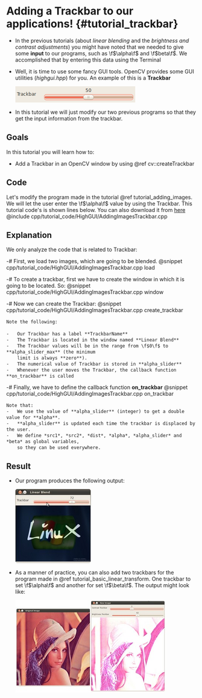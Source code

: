 Adding a Trackbar to our applications! {#tutorial_trackbar}
======================================

-   In the previous tutorials (about *linear blending* and the *brightness and contrast
    adjustments*) you might have noted that we needed to give some **input** to our programs, such
    as \f$\alpha\f$ and \f$beta\f$. We accomplished that by entering this data using the Terminal
-   Well, it is time to use some fancy GUI tools. OpenCV provides some GUI utilities (*highgui.hpp*)
    for you. An example of this is a **Trackbar**

    ![](images/Adding_Trackbars_Tutorial_Trackbar.png)

-   In this tutorial we will just modify our two previous programs so that they get the input
    information from the trackbar.

Goals
-----

In this tutorial you will learn how to:

-   Add a Trackbar in an OpenCV window by using @ref cv::createTrackbar

Code
----

Let's modify the program made in the tutorial @ref tutorial_adding_images. We will let the user enter the
\f$\alpha\f$ value by using the Trackbar.
This tutorial code's is shown lines below. You can also download it from
[here](https://github.com/opencv/opencv/tree/master/samples/cpp/tutorial_code/HighGUI/AddingImagesTrackbar.cpp)
@include cpp/tutorial_code/HighGUI/AddingImagesTrackbar.cpp

Explanation
-----------

We only analyze the code that is related to Trackbar:

-#  First, we load two images, which are going to be blended.
    @snippet cpp/tutorial_code/HighGUI/AddingImagesTrackbar.cpp load

-#  To create a trackbar, first we have to create the window in which it is going to be located. So:
    @snippet cpp/tutorial_code/HighGUI/AddingImagesTrackbar.cpp window

-#  Now we can create the Trackbar:
    @snippet cpp/tutorial_code/HighGUI/AddingImagesTrackbar.cpp create_trackbar

    Note the following:

    -   Our Trackbar has a label **TrackbarName**
    -   The Trackbar is located in the window named **Linear Blend**
    -   The Trackbar values will be in the range from \f$0\f$ to **alpha_slider_max** (the minimum
        limit is always **zero**).
    -   The numerical value of Trackbar is stored in **alpha_slider**
    -   Whenever the user moves the Trackbar, the callback function **on_trackbar** is called

-#  Finally, we have to define the callback function **on_trackbar**
    @snippet cpp/tutorial_code/HighGUI/AddingImagesTrackbar.cpp on_trackbar

    Note that:
    -   We use the value of **alpha_slider** (integer) to get a double value for **alpha**.
    -   **alpha_slider** is updated each time the trackbar is displaced by the user.
    -   We define *src1*, *src2*, *dist*, *alpha*, *alpha_slider* and *beta* as global variables,
        so they can be used everywhere.

Result
------

-   Our program produces the following output:

    ![](images/Adding_Trackbars_Tutorial_Result_0.jpg)

-   As a manner of practice, you can also add two trackbars for the program made in
    @ref tutorial_basic_linear_transform. One trackbar to set \f$\alpha\f$ and another for set \f$\beta\f$. The output might
    look like:

    ![](images/Adding_Trackbars_Tutorial_Result_1.jpg)
